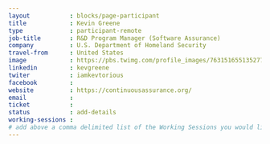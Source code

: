 ```yaml
---
layout           : blocks/page-participant
title            : Kevin Greene
type             : participant-remote
job-title        : R&D Program Manager (Software Assurance)
company          : U.S. Department of Homeland Security
travel-from      : United States
image            : https://pbs.twimg.com/profile_images/763151655135277056/PYPqyooG_400x400.jpg
linkedin         : kevgreene
twiter           : iamkevtorious
facebook         :
website          : https://continuousassurance.org/
email            :
ticket           :
status           : add-details
working-sessions :
# add above a comma delimited list of the Working Sessions you would like to attend (use the session's title)
---
```


<!-- put more details about participant here -->
